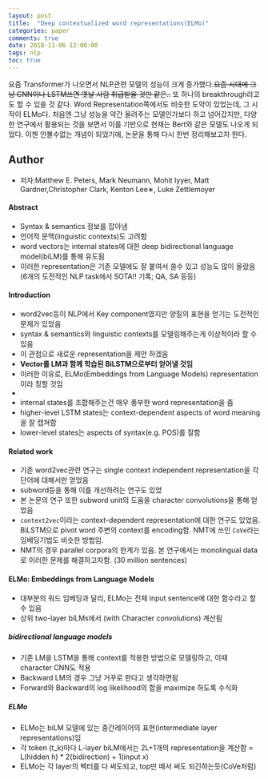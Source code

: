```yaml
---
layout: post
title:  "Deep contextualized word representations(ELMo)"
categories: paper
comments: true
date: 2018-11-06 12:00:00
tags: nlp
toc: true
---
```


요즘 Transformer가 나오면서 NLP관련 모델의 성능이 크게 증가했다.~~요즘 시대에 그냥 CNN이나 LSTM쓰면 옛날 사람 취급받을 것만 같은..~~ 또 하나의 breakthrough라고도 할 수 있을 것 같다. Word Representation쪽에서도 비슷한 도약이 있었는데, 그 시작이 ELMo다. 처음엔 그냥 성능을 약간 올려주는 모델인가보다 하고 넘어갔지만, 다양한 연구에서 활용되는 것을 보면서 이를 기반으로 현재는 Bert와 같은 모델도 나오게 되었다. 이젠 안볼수없는 개념이 되었기에, 논문을 통해 다시 한번 정리해보고자 한다.

## Author
- 저자:Matthew E. Peters, Mark Neumann, Mohit Iyyer, Matt Gardner,Christopher Clark, Kenton Lee∗, Luke Zettlemoyer


#### Abstract
- Syntax & semantics 정보를 잡아냄
- 언어적 문맥(linguistic contexts)도 고려함
- word vectors는 internal states에 대한 deep bidirectional language model(biLM)를 통해 유도됨
- 이러한 representation은 기존 모델에도 잘 붙여서 쓸수 있고 성능도 많이 올랐음(6개의 도전적인 NLP task에서 SOTA!! 기록; QA, SA 등등)

#### Introduction
- word2vec등이 NLP에서 Key component였지만 양질의 표현을 얻기는 도전적인 문제가 있었음
- syntax & semantics와 linguistic contexts를 모델링해주는게 이상적이라 할 수 있음
- 이 관점으로 새로운 representation을 제안 하겠음
- **Vector를 LM과 함께 학습된 BiLSTM으로부터 얻어낼 것임**
- 이러한 이유로, ELMo(Embeddings from Language Models) representation이라 칭할 것임
-
- internal states를 조합해주는건 매우 풍부한 word representation을 줌
- higher-level LSTM states는 context-dependent aspects of word meaning을 잘 캡쳐함
- lower-level states는 aspects of syntax(e.g. POS)를 잘함

#### Related work
- 기존 word2vec관련 연구는 single context independent representation을 각 단어에 대해서만 얻었음
- subword등을 통해 이를 개선하려는 연구도 있었
- 본 논문의 연구 또한 subword unit의 도움을 character convolutions을 통해 얻었음
- ```context2vec```이라는 context-dependent representation에 대한 연구도 있었음. BiLSTM으로 pivot word 주변의 context를 encoding함. NMT에 쓰인 ```CoVe```라는 임베딩기법도 비슷한 방법임.
- NMT의 경우 parallel corpora의 한계가 있음. 본 연구에서는 monolingual data로 이러한 문제를 해결하고자함. (30 million sentences)

#### ELMo: Embeddings from Language Models
- 대부분의 워드 임베딩과 달리, ELMo는 전체 input sentence에 대한 함수라고 할 수 있음
- 상위 two-layer biLMs에서 (with Character convolutions) 계산됨

##### bidirectional language models
- 기존 LM을 LSTM을 통해 context를 적용한 방법으로 모델링하고, 이때 character CNN도 적용
- Backward LM의 경우 그냥 거꾸로 한다고 생각하면됨
- Forward와 Backward의 log likelihood의 합을 maximize 하도록 수식화


##### ELMo
- ELMo는 biLM 모델에 있는 중간레이어의 표현(intermediate layer representations)임
- 각 token (t_k)마다 L-layer biLM에서는 2L+1개의 representation을 계산함 = L(hidden h) * 2(bidirection) + 1(input x)
- ELMo는 각 layer의 벡터를 다 써도되고, top만 떼서 써도 되긴하는듯(CoVe처럼)
